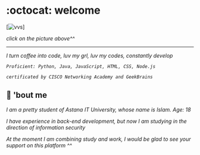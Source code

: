 # :octocat: welcome
[![vvs](https://data.whicdn.com/images/254945953/original.gif)]

_click on the picture above^^_
___
_I turn coffee into code, luv my grl, luv my codes, constantly develop_

_`Proficient: Python, Java, JavaScript, HTML, CSS, Node.js`_

_`certificated by CISCO Networking Academy and GeekBrains`_

## :wedding: 'bout me
 _I am a pretty student of Astana IT University, whose name is Islam. Age: 18_

 _I have experience in back-end development, but now I am studying in the direction of information security_

_At the moment I am combining study and work, I would be glad to see your support on this platform ^^_


